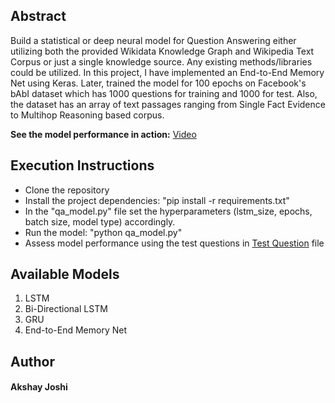 ## Abstract
Build a statistical or deep neural model for Question Answering either utilizing both the provided Wikidata Knowledge Graph and Wikipedia Text Corpus or just a single knowledge source. Any existing methods/libraries could be utilized. In this project, I have implemented an End-to-End Memory Net using Keras. Later, trained the model for 100 epochs on Facebook's bAbI dataset which has 1000 questions for training and 1000 for test. Also, the dataset has an array of text passages ranging from Single Fact Evidence to Multihop Reasoning based corpus.

**See the model performance in action:** [Video](https://drive.google.com/file/d/1ohaZw9SqU7acWNCn8mQcJ41DIEXxJDRV/view?usp=sharing)

## Execution Instructions
* Clone the repository
* Install the project dependencies: "pip install -r requirements.txt"
* In the "qa_model.py" file set the hyperparameters (lstm_size, epochs, batch size, model type) accordingly.
* Run the model: "python qa_model.py"
* Assess model performance using the test questions in [Test Question](KB+Wiki\toy-task-qa-kg-text-test.txt) file

## Available Models
1. LSTM
2. Bi-Directional LSTM
3. GRU
4. End-to-End Memory Net

## Author
#### Akshay Joshi